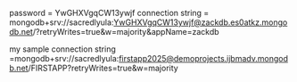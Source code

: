 password = YwGHXVgqCW13ywjf
connection string = mongodb+srv://sacredlyula:YwGHXVgqCW13ywjf@zackdb.es0atkz.mongodb.net/?retryWrites=true&w=majority&appName=zackdb

my sample connection string =mongodb+srv://sacredlyula:firstapp2025@demoprojects.ijbmadv.mongodb.net/FIRSTAPP?retryWrites=true&w=majority